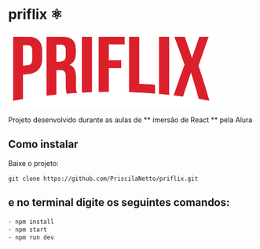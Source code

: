 # priflix ⚛️

![priflix logo](./src/assets/img/Logo.png)

Projeto desenvolvido durante as aulas de ** imersão de React ** pela Alura

## Como instalar

Baixe o projeto:

```
git clone https://github.com/PriscilaNetto/priflix.git

```

## e no terminal digite os seguintes comandos:

```
- npm install
- npm start
- npm run dev
```
